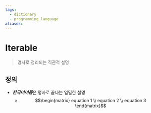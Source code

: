 ```yaml
---
tags:
  - dictionary
  - programming_language
aliases:
---
```

# Iterable
> 명사로 정리되는 직관적 설명
## 정의 
- ***한국어이름***은 명사로 끝나는 엄밀한 설명 
	- $$\begin{matrix}
equation 1 \\
equation 2 \\
equation 3
\end{matrix}$$